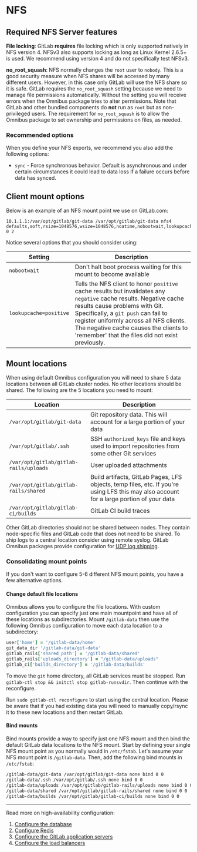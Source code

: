 # NFS

## Required NFS Server features

**File locking**: GitLab **requires** file locking which is only supported
natively in NFS version 4. NFSv3 also supports locking as long as
Linux Kernel 2.6.5+ is used. We recommend using version 4 and do not
specifically test NFSv3.

**no_root_squash**: NFS normally changes the `root` user to `nobody`. This is
a good security measure when NFS shares will be accessed by many different
users. However, in this case only GitLab will use the NFS share so it
is safe. GitLab requires the `no_root_squash` setting because we need to
manage file permissions automatically. Without the setting you will receive
errors when the Omnibus package tries to alter permissions. Note that GitLab
and other bundled components do **not** run as `root` but as non-privileged
users. The requirement for `no_root_squash` is to allow the Omnibus package to
set ownership and permissions on files, as needed.

### Recommended options

When you define your NFS exports, we recommend you also add the following
options:

- `sync` - Force synchronous behavior. Default is asynchronous and under certain
  circumstances it could lead to data loss if a failure occurs before data has
  synced.

## Client mount options

Below is an example of an NFS mount point we use on GitLab.com:

```
10.1.1.1:/var/opt/gitlab/git-data /var/opt/gitlab/git-data nfs4 defaults,soft,rsize=1048576,wsize=1048576,noatime,nobootwait,lookupcache=positive 0 2
```

Notice several options that you should consider using:

| Setting | Description |
| ------- | ----------- |
| `nobootwait` | Don't halt boot process waiting for this mount to become available
| `lookupcache=positive` | Tells the NFS client to honor `positive` cache results but invalidates any `negative` cache results. Negative cache results cause problems with Git. Specifically, a `git push` can fail to register uniformly across all NFS clients. The negative cache causes the clients to 'remember' that the files did not exist previously.

## Mount locations

When using default Omnibus configuration you will need to share 5 data locations
between all GitLab cluster nodes. No other locations should be shared. The
following are the 5 locations you need to mount:

| Location | Description |
| -------- | ----------- |
| `/var/opt/gitlab/git-data` | Git repository data. This will account for a large portion of your data
| `/var/opt/gitlab/.ssh` | SSH `authorized_keys` file and keys used to import repositories from some other Git services
| `/var/opt/gitlab/gitlab-rails/uploads` | User uploaded attachments
| `/var/opt/gitlab/gitlab-rails/shared` | Build artifacts, GitLab Pages, LFS objects, temp files, etc. If you're using LFS this may also account for a large portion of your data
| `/var/opt/gitlab/gitlab-ci/builds` | GitLab CI build traces

Other GitLab directories should not be shared between nodes. They contain
node-specific files and GitLab code that does not need to be shared. To ship
logs to a central location consider using remote syslog. GitLab Omnibus packages
provide configuration for [UDP log shipping][udp-log-shipping].

### Consolidating mount points

If you don't want to configure 5-6 different NFS mount points, you have a few
alternative options.

#### Change default file locations

Omnibus allows you to configure the file locations. With custom configuration
you can specify just one main mountpoint and have all of these locations
as subdirectories. Mount `/gitlab-data` then use the following Omnibus
configuration to move each data location to a subdirectory:

```ruby
user['home'] = '/gitlab-data/home'
git_data_dir '/gitlab-data/git-data'
gitlab_rails['shared_path'] = '/gitlab-data/shared'
gitlab_rails['uploads_directory'] = "/gitlab-data/uploads"
gitlab_ci['builds_directory'] = '/gitlab-data/builds'
```

To move the `git` home directory, all GitLab services must be stopped. Run
`gitlab-ctl stop && initctl stop gitlab-runsvdir`. Then continue with the
reconfigure.

Run `sudo gitlab-ctl reconfigure` to start using the central location. Please
be aware that if you had existing data you will need to manually copy/rsync it
to these new locations and then restart GitLab.

#### Bind mounts

Bind mounts provide a way to specify just one NFS mount and then
bind the default GitLab data locations to the NFS mount. Start by defining your
single NFS mount point as you normally would in `/etc/fstab`. Let's assume your
NFS mount point is `/gitlab-data`. Then, add the following bind mounts in
`/etc/fstab`:

```bash
/gitlab-data/git-data /var/opt/gitlab/git-data none bind 0 0
/gitlab-data/.ssh /var/opt/gitlab/.ssh none bind 0 0
/gitlab-data/uploads /var/opt/gitlab/gitlab-rails/uploads none bind 0 0
/gitlab-data/shared /var/opt/gitlab/gitlab-rails/shared none bind 0 0
/gitlab-data/builds /var/opt/gitlab/gitlab-ci/builds none bind 0 0
```

---

Read more on high-availability configuration:

1. [Configure the database](database.md)
1. [Configure Redis](redis.md)
1. [Configure the GitLab application servers](gitlab.md)
1. [Configure the load balancers](load_balancer.md)

[udp-log-shipping]: http://docs.gitlab.com/omnibus/settings/logs.html#udp-log-shipping-gitlab-enterprise-edition-only "UDP log shipping"
